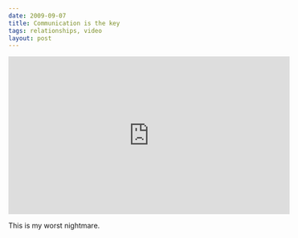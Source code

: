 ```yaml
---
date: 2009-09-07
title: Communication is the key
tags: relationships, video
layout: post
---
```


<iframe width="560" height="315" src="https://www.youtube.com/embed/qg-heCy0CbQ" title="YouTube video player" frameborder="0" allow="accelerometer; autoplay; clipboard-write; encrypted-media; gyroscope; picture-in-picture" allowfullscreen></iframe>

This is my worst nightmare.